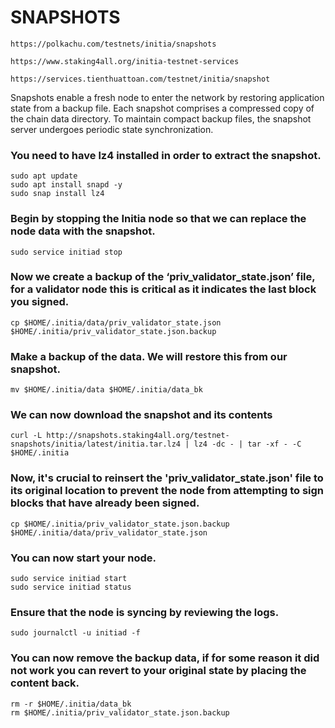 # SNAPSHOTS
`https://polkachu.com/testnets/initia/snapshots`

`https://www.staking4all.org/initia-testnet-services`

`https://services.tienthuattoan.com/testnet/initia/snapshot`


Snapshots enable a fresh node to enter the network by restoring application state from a backup file. Each snapshot comprises a compressed copy of the chain data directory. To maintain compact backup files, the snapshot server undergoes periodic state synchronization.

### You need to have lz4 installed in order to extract the snapshot.
```
sudo apt update
sudo apt install snapd -y
sudo snap install lz4
```
### Begin by stopping the Initia node so that we can replace the node data with the snapshot.
```
sudo service initiad stop
```
### Now we create a backup of the ‘priv_validator_state.json’ file, for a validator node this is critical as it indicates the last block you signed.
```
cp $HOME/.initia/data/priv_validator_state.json $HOME/.initia/priv_validator_state.json.backup
```
### Make a backup of the data. We will restore this from our snapshot.
```
mv $HOME/.initia/data $HOME/.initia/data_bk 
```
### We can now download the snapshot and its contents
```
curl -L http://snapshots.staking4all.org/testnet-snapshots/initia/latest/initia.tar.lz4 | lz4 -dc - | tar -xf - -C $HOME/.initia
```
### Now, it's crucial to reinsert the 'priv_validator_state.json' file to its original location to prevent the node from attempting to sign blocks that have already been signed.
```
cp $HOME/.initia/priv_validator_state.json.backup $HOME/.initia/data/priv_validator_state.json
```
### You can now start your node.
```
sudo service initiad start
sudo service initiad status
```
### Ensure that the node is syncing by reviewing the logs.
```
sudo journalctl -u initiad -f
```
### You can now remove the backup data, if for some reason it did not work you can revert to your original state by placing the content back.
```
rm -r $HOME/.initia/data_bk 
rm $HOME/.initia/priv_validator_state.json.backup
```

